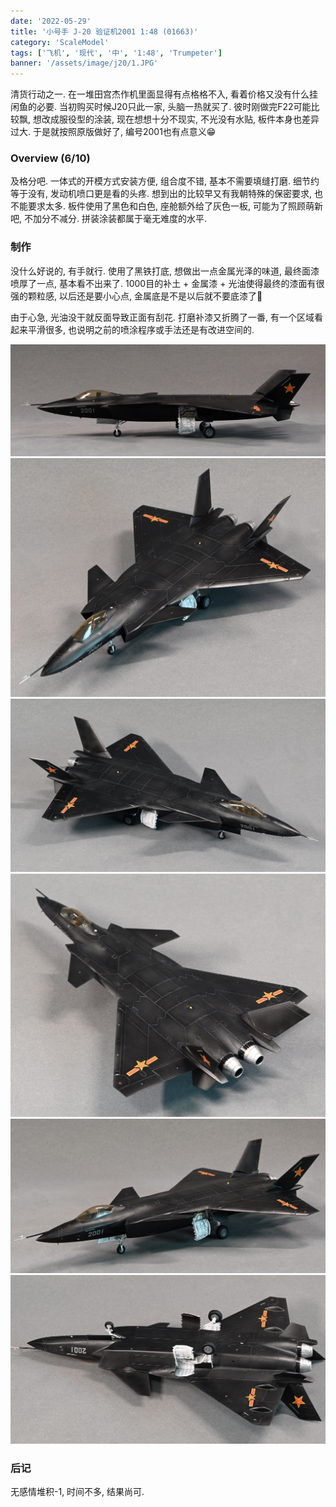 ```yaml
---
date: '2022-05-29'
title: '小号手 J-20 验证机2001 1:48 (01663)'
category: 'ScaleModel'
tags: ['飞机', '现代', '中', '1:48', 'Trumpeter']
banner: '/assets/image/j20/1.JPG'
---
```


清货行动之一. 在一堆田宫杰作机里面显得有点格格不入, 看着价格又没有什么挂闲鱼的必要. 当初购买时候J20只此一家, 头脑一热就买了. 彼时刚做完F22可能比较飘, 想改成服役型的涂装, 现在想想十分不现实, 不光没有水贴, 板件本身也差异过大. 于是就按照原版做好了, 编号2001也有点意义😁

### Overview (6/10)

及格分吧. 一体式的开模方式安装方便, 组合度不错, 基本不需要填缝打磨. 细节约等于没有, 发动机喷口更是看的头疼. 想到出的比较早又有我朝特殊的保密要求, 也不能要求太多. 板件使用了黑色和白色, 座舱额外给了灰色一板, 可能为了照顾萌新吧, 不加分不减分. 拼装涂装都属于毫无难度的水平.

### 制作

没什么好说的, 有手就行. 使用了黑铁打底, 想做出一点金属光泽的味道, 最终面漆喷厚了一点, 基本看不出来了. 1000目的补土 + 金属漆 + 光油使得最终的漆面有很强的颗粒感, 以后还是要小心点, 金属底是不是以后就不要底漆了🤔

由于心急, 光油没干就反面导致正面有刮花. 打磨补漆又折腾了一番, 有一个区域看起来平滑很多, 也说明之前的喷涂程序或手法还是有改进空间的.

![box](/assets/image/j20/1.JPG)
![box](/assets/image/j20/2.JPG)
![box](/assets/image/j20/3.JPG)
![box](/assets/image/j20/4.JPG)
![box](/assets/image/j20/5.JPG)
![box](/assets/image/j20/6.JPG)

### 后记

无感情堆积-1, 时间不多, 结果尚可.